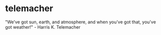 # telemacher
"We've got sun, earth, and atmosphere, and when you've got that, you've got weather!" - Harris K. Telemacher
